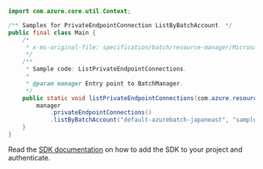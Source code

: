 ```java
import com.azure.core.util.Context;

/** Samples for PrivateEndpointConnection ListByBatchAccount. */
public final class Main {
    /*
     * x-ms-original-file: specification/batch/resource-manager/Microsoft.Batch/stable/2022-01-01/examples/PrivateEndpointConnectionsList.json
     */
    /**
     * Sample code: ListPrivateEndpointConnections.
     *
     * @param manager Entry point to BatchManager.
     */
    public static void listPrivateEndpointConnections(com.azure.resourcemanager.batch.BatchManager manager) {
        manager
            .privateEndpointConnections()
            .listByBatchAccount("default-azurebatch-japaneast", "sampleacct", null, Context.NONE);
    }
}
```

Read the [SDK documentation](https://github.com/Azure/azure-sdk-for-java/blob/azure-resourcemanager-batch_1.0.0/sdk/batch/azure-resourcemanager-batch/README.md) on how to add the SDK to your project and authenticate.
